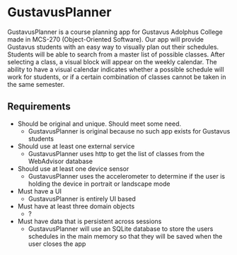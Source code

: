 # GustavusPlanner
GustavusPlanner is a course planning app for Gustavus Adolphus College made in MCS-270 (Object-Oriented Software).
Our app will provide Gustavus students with an easy way to visually plan out their schedules.
Students will be able to search from a master list of possible classes. After selecting a class, 
a visual block will appear on the weekly calendar. The ability to have a visual calendar indicates 
whether a possible schedule will work for students, or if a certain combination of classes cannot 
be taken in the same semester.
## Requirements
* Should be original and unique. Should meet some need.
  * GustavusPlanner is original because no such app exists for Gustavus students
* Should use at least one external service
  * GustavusPlanner uses http to get the list of classes from the WebAdvisor database
* Should use at least one device sensor
  * GustavusPlanner uses the accelerometer to determine if the user is holding the device in portrait or landscape mode
* Must have a UI
  * GustavusPlanner is entirely UI based
* Must have at least three domain objects
  * ?
* Must have data that is persistent across sessions
  * GustavusPlanner will use an SQLite database to store the users schedules in the main memory so that they will be saved when the user closes the app
